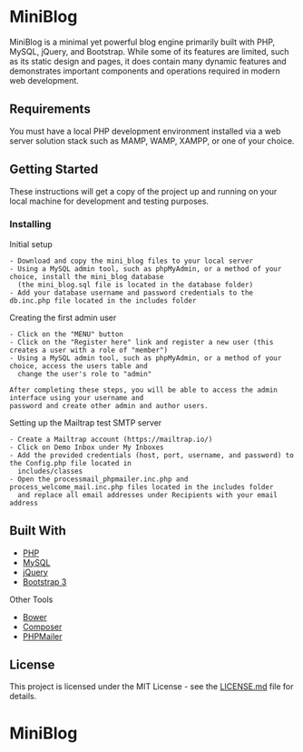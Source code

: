 # MiniBlog

MiniBlog is a minimal yet powerful blog engine primarily built with PHP, MySQL, jQuery, and Bootstrap. While some of its features are limited, such as its static design and pages, it does contain many dynamic features and demonstrates important components and operations required in modern web development.

## Requirements
You must have a local PHP development environment installed via a web server solution stack such as MAMP, WAMP, XAMPP, or one of your choice. 

## Getting Started

These instructions will get a copy of the project up and running on your local machine for development and testing purposes.

### Installing

Initial setup

```
- Download and copy the mini_blog files to your local server
- Using a MySQL admin tool, such as phpMyAdmin, or a method of your choice, install the mini_blog database 
  (the mini_blog.sql file is located in the database folder)
- Add your database username and password credentials to the db.inc.php file located in the includes folder

```

Creating the first admin user

```
- Click on the "MENU" button
- Click on the "Register here" link and register a new user (this creates a user with a role of "member")
- Using a MySQL admin tool, such as phpMyAdmin, or a method of your choice, access the users table and 
  change the user's role to "admin"

After completing these steps, you will be able to access the admin interface using your username and
password and create other admin and author users.

```


Setting up the Mailtrap test SMTP server

```
- Create a Mailtrap account (https://mailtrap.io/)
- Click on Demo Inbox under My Inboxes
- Add the provided credentials (host, port, username, and password) to the Config.php file located in
  includes/classes
- Open the processmail_phpmailer.inc.php and process_welcome_mail.inc.php files located in the includes folder
  and replace all email addresses under Recipients with your email address

```

## Built With

* [PHP](http://www.php.net/)
* [MySQL](https://www.mysql.com/)
* [jQuery](https://jquery.com/)
* [Bootstrap 3](https://getbootstrap.com/docs/3.3/)

Other Tools
* [Bower](https://bower.io/)
* [Composer](https://getcomposer.org/)
* [PHPMailer](https://github.com/PHPMailer)

## License

This project is licensed under the MIT License - see the [LICENSE.md](LICENSE.md) file for details.

# MiniBlog
